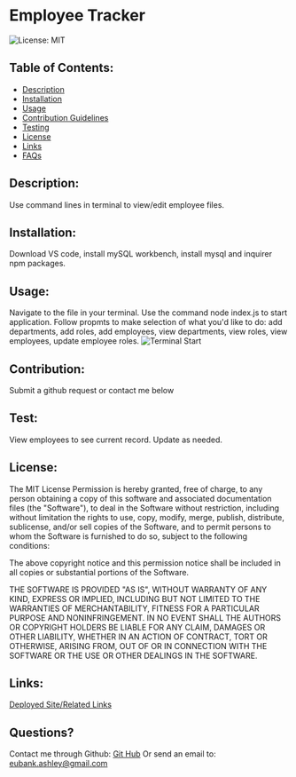 # Employee Tracker  
![License: MIT](https://img.shields.io/badge/License-MIT-green.svg)

## Table of Contents:
* [Description](#Description)
* [Installation](##installation)
* [Usage](##usage)
* [Contribution Guidelines](##contribution)
* [Testing](##test)
* [License](##license)
* [Links](##links)
* [FAQs](##Questions)

## Description:
Use command lines in terminal to view/edit employee files.

## Installation:
Download VS code, install mySQL workbench, install mysql and inquirer npm packages.

## Usage:
Navigate to the file in your terminal. Use the command node index.js to start application. Follow propmts to make selection of what you'd like to do: add departments, add roles, add employees, view departments, view roles, view employees, update employee roles.
![Terminal Start](./assets/terminal-start.png)

## Contribution:
Submit a github request or contact me below

## Test:
View employees to see current record. Update as needed.

## License:
The MIT License 
Permission is hereby granted, free of charge, to any person obtaining a copy of this software and associated documentation files (the "Software"), to deal in the Software without restriction, including without limitation the rights to use, copy, modify, merge, publish, distribute, sublicense, and/or sell copies of the Software, and to permit persons to whom the Software is furnished to do so, subject to the following conditions:

The above copyright notice and this permission notice shall be included in all copies or substantial portions of the Software.

THE SOFTWARE IS PROVIDED "AS IS", WITHOUT WARRANTY OF ANY KIND, EXPRESS OR IMPLIED, INCLUDING BUT NOT LIMITED TO THE WARRANTIES OF MERCHANTABILITY, FITNESS FOR A PARTICULAR PURPOSE AND NONINFRINGEMENT. IN NO EVENT SHALL THE AUTHORS OR COPYRIGHT HOLDERS BE LIABLE FOR ANY CLAIM, DAMAGES OR OTHER LIABILITY, WHETHER IN AN ACTION OF CONTRACT, TORT OR OTHERWISE, ARISING FROM, OUT OF OR IN CONNECTION WITH THE SOFTWARE OR THE USE OR OTHER DEALINGS IN THE SOFTWARE.

## Links:
[Deployed Site/Related Links](https://youtu.be/FoDLpNh9cwU)

## Questions?
Contact me through Github:
[Git Hub](https://github.com/eubank87)
Or send an email to: eubank.ashley@gmail.com
    